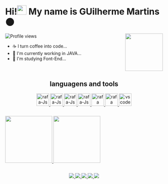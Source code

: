 <h1 aling = "left"> Hi!<img src="https://raw.githubusercontent.com/kaueMarques/kaueMarques/master/hi.gif" height="30px"> My name is GUilherme Martins 🌑</h1>
<img height = "120em" align = "right" src = "https://media.giphy.com/media/BzYPuOs45IDoA/giphy.gif">

<p align="left"> <img src="https://komarev.com/ghpvc/?username=Distruidor80&color=green" alt="Profile views" /> </p>

- ☕ I turn coffee into code...
- 🔭 I'm currently working in JAVA...
- 🌱 I'm studying Font-End...


<div style = "display: inline_block" align = "center"><br>
  <h2>languagens and tools</h2>
  <a href = "https://github.com/Distruidor80">
  <!-- languagens -->
  <img aling = "center" alt = "rafa-Js" height = "40" width = "40" src="https://cdn.jsdelivr.net/gh/devicons/devicon/icons/react/react-original.svg" />
  <img aling = "center" alt = "rafa-Js" height = "40" width = "40" src = "https://cdn.jsdelivr.net/gh/devicons/devicon/icons/javascript/javascript-original.svg">
  <img aling = "center" alt = "rafa-Js" height = "40" width = "40" src = "https://cdn.jsdelivr.net/gh/devicons/devicon/icons/html5/html5-original.svg">
  <img aling = "center" alt = "rafa-Js" height = "40" width = "40" src = "https://cdn.jsdelivr.net/gh/devicons/devicon/icons/css3/css3-original.svg">
  <img aling = "center" alt = "rafa" height = "40" width = "40" src = "https://cdn.jsdelivr.net/gh/devicons/devicon/icons/mysql/mysql-original.svg">
  <img aling = "center" alt = "rafa" height = "40" width = "40" src="https://cdn.jsdelivr.net/gh/devicons/devicon/icons/java/java-original.svg" />
  
  <!-- tools -->
  <img aling = "center" alt = "vscode" height = "40" width = "40" src = "https://cdn.jsdelivr.net/gh/devicons/devicon/icons/vscode/vscode-original.svg">
</div>

##

<div>
  <a href = "https://github.com/Distruidor80">
  <img height = "150em" src = "https://github-readme-stats.vercel.app/api/?username=Distruidor80&show_icons=true&theme=chartreuse-dark&include_all_commits=true&count_private=true"/>
  <img height = "150em" src = "https://github-readme-stats.vercel.app/api/top-langs/?username=Distruidor80&layout=compact&langs_count=16&theme=chartreuse-dark"/>
</div>
  
##
  <!-- redes sociais -->
<div align = "center">
  <a href = "https://www.instagram.com/guilherme_martins0709/" target = "_blank"><img src = "https://img.shields.io/badge/Instagram-E4405F?style=for-the-badge&logo=instagram&logoColor=white"</a>
  <a href = "https://www.facebook.com/profile.php?id=100009677029807" target = "_blank"><img src = "https://img.shields.io/badge/Facebook-1877F2?style=for-the-badge&logo=facebook&logoColor=white"</a>
  <a href = "distruidor80#6209" target = "_blank"><img src = "https://img.shields.io/badge/Discord-7289DA?style=for-the-badge&logo=discord&logoColor=white"</a>
  <a href = "mailto:guilhermemartinsdebora@gamil.com" target = "_blank"><img src = "https://img.shields.io/badge/Gmail-D14836?style=for-the-badge&logo=gmail&logoColor=white"</a>
  <a href = "https://www.linkedin.com/in/guilherme-gamer-55759a234/" target = "_blank"><img src = "https://img.shields.io/badge/LinkedIn-0077B5?style=for-the-badge&logo=linkedin&logoColor=white"</a>
</div>

